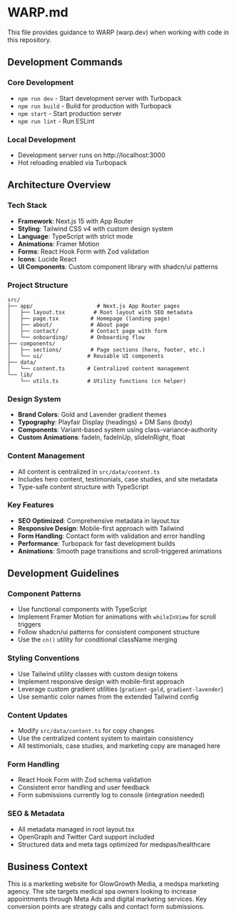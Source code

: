 # WARP.md

This file provides guidance to WARP (warp.dev) when working with code in this repository.

## Development Commands

### Core Development
- `npm run dev` - Start development server with Turbopack
- `npm run build` - Build for production with Turbopack
- `npm start` - Start production server
- `npm run lint` - Run ESLint

### Local Development
- Development server runs on http://localhost:3000
- Hot reloading enabled via Turbopack

## Architecture Overview

### Tech Stack
- **Framework**: Next.js 15 with App Router
- **Styling**: Tailwind CSS v4 with custom design system
- **Language**: TypeScript with strict mode
- **Animations**: Framer Motion
- **Forms**: React Hook Form with Zod validation
- **Icons**: Lucide React
- **UI Components**: Custom component library with shadcn/ui patterns

### Project Structure
```
src/
├── app/                    # Next.js App Router pages
│   ├── layout.tsx         # Root layout with SEO metadata
│   ├── page.tsx          # Homepage (landing page)
│   ├── about/            # About page
│   ├── contact/          # Contact page with form
│   └── onboarding/       # Onboarding flow
├── components/
│   ├── sections/         # Page sections (hero, footer, etc.)
│   └── ui/              # Reusable UI components
├── data/
│   └── content.ts       # Centralized content management
└── lib/
    └── utils.ts         # Utility functions (cn helper)
```

### Design System
- **Brand Colors**: Gold and Lavender gradient themes
- **Typography**: Playfair Display (headings) + DM Sans (body)
- **Components**: Variant-based system using class-variance-authority
- **Custom Animations**: fadeIn, fadeInUp, slideInRight, float

### Content Management
- All content is centralized in `src/data/content.ts`
- Includes hero content, testimonials, case studies, and site metadata
- Type-safe content structure with TypeScript

### Key Features
- **SEO Optimized**: Comprehensive metadata in layout.tsx
- **Responsive Design**: Mobile-first approach with Tailwind
- **Form Handling**: Contact form with validation and error handling
- **Performance**: Turbopack for fast development builds
- **Animations**: Smooth page transitions and scroll-triggered animations

## Development Guidelines

### Component Patterns
- Use functional components with TypeScript
- Implement Framer Motion for animations with `whileInView` for scroll triggers
- Follow shadcn/ui patterns for consistent component structure
- Use the `cn()` utility for conditional className merging

### Styling Conventions  
- Use Tailwind utility classes with custom design tokens
- Implement responsive design with mobile-first approach
- Leverage custom gradient utilities (`gradient-gold`, `gradient-lavender`)
- Use semantic color names from the extended Tailwind config

### Content Updates
- Modify `src/data/content.ts` for copy changes
- Use the centralized content system to maintain consistency
- All testimonials, case studies, and marketing copy are managed here

### Form Handling
- React Hook Form with Zod schema validation
- Consistent error handling and user feedback
- Form submissions currently log to console (integration needed)

### SEO & Metadata
- All metadata managed in root layout.tsx
- OpenGraph and Twitter Card support included
- Structured data and meta tags optimized for medspas/healthcare

## Business Context
This is a marketing website for GlowGrowth Media, a medspa marketing agency. The site targets medical spa owners looking to increase appointments through Meta Ads and digital marketing services. Key conversion points are strategy calls and contact form submissions.